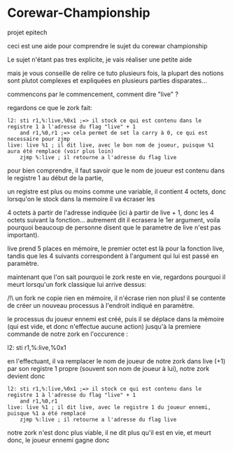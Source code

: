 # Corewar-Championship
projet epitech

ceci est une aide pour comprendre le sujet du corewar championship

Le sujet n'étant pas tres explicite, je vais réaliser une petite aide

mais je vous conseille de relire ce tuto plusieurs fois, la plupart des notions sont plutot complexes et expliquées en plusieurs parties disparates...

commencons par le commencement, comment dire "live" ?

regardons ce que le zork fait:

	l2: sti r1,%:live,%0x1 ;=> il stock ce qui est contenu dans le registre 1 à l'adresse du flag "live" + 1
		and r1,%0,r1 ;=> cela permet de set la carry à 0, ce qui est necessaire pour zjmp
	live: live %1 ; il dit live, avec le bon nom de joueur, puisque %1 aura été remplacé (voir plus loin)
		zjmp %:live ; il retourne a l'adresse du flag live


pour bien comprendre, il faut savoir que le nom de joueur est contenu dans le registre 1 au début de la partie,

un registre est plus ou moins comme une variable, il contient 4 octets, donc lorsqu'on le stock dans la memoire il va écraser les

4 octets à partir de l'adresse indiquée (ici à partir de live + 1, donc les 4 octets suivant la fonction... autrement dit il ecrasera le 1er argument, voila pourquoi beaucoup de personne disent que le parametre de live n'est pas important).

live prend 5 places en mémoire, le premier octet est là pour la fonction live, tandis que les 4 suivants correspondent à l'argument  qui lui est passé en paramètre.

maintenant que l'on sait pourquoi le zork reste en vie, regardons pourquoi il meurt lorsqu'un fork classique lui arrive dessus:

/!\ un fork ne copie rien en mémoire, il n'écrase rien non plus! il se contente de créer un nouveau processus à l'endroit indiqué en paramètre.

le processus du joueur ennemi est créé, puis il se déplace dans la mémoire (qui est vide, et donc n'effectue aucune action) jusqu'à la premiere commande de notre zork en l'occurence : 

l2: sti r1,%:live,%0x1

en l'effectuant, il va remplacer le nom de joueur de notre zork dans live (+1) par son registre 1 propre (souvent son nom de joueur à lui), notre zork devient donc

	l2: sti r1,%:live,%0x1 ;=> il stock ce qui est contenu dans le registre 1 à l'adresse du flag "live" + 1
		and r1,%0,r1
	live: live %1 ; il dit live, avec le registre 1 du joueur ennemi, puisque %1 a été remplacé
		zjmp %:live ; il retourne a l'adresse du flag live

  notre zork n'est donc plus viable, il ne dit plus qu'il est en vie, et meurt donc, le joueur ennemi gagne donc

